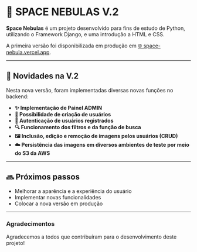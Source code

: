 # 🌌 SPACE NEBULAS V.2

**Space Nebulas** é um projeto desenvolvido para fins de estudo de Python, utilizando o Framework Django, e uma introdução a HTML e CSS.

A primeira versão foi disponibilizada em produção em [🌐 space-nebula.vercel.app](https://space-nebula.vercel.app/).

---

## 🚀 Novidades na V.2

Nesta nova versão, foram implementadas diversas novas funções no backend:

- **✨ Implementação de Painel ADMIN**
- **👤 Possibilidade de criação de usuários**
- **🔑 Autenticação de usuários registrados**
- **🔍 Funcionamento dos filtros e da função de busca**
- **🖼️ Inclusão, edição e remoção de imagens pelos usuários (CRUD)**
- **☁️ Persistência das imagens em diversos ambientes de teste por meio do S3 da AWS**

---

## 🔜 Próximos passos

- Melhorar a aparência e a experiência do usuário
- Implementar novas funcionalidades
- Colocar a nova versão em produção

---

### Agradecimentos

Agradecemos a todos que contribuíram para o desenvolvimento deste projeto!
